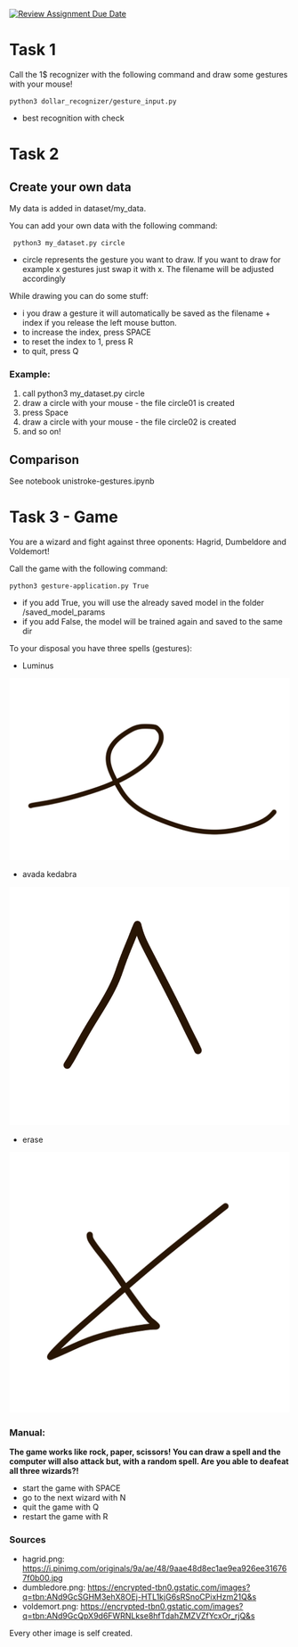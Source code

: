 [![Review Assignment Due Date](https://classroom.github.com/assets/deadline-readme-button-22041afd0340ce965d47ae6ef1cefeee28c7c493a6346c4f15d667ab976d596c.svg)](https://classroom.github.com/a/b5LOHcJJ)

# Task 1
Call the 1$ recognizer with the following command and draw some gestures with your mouse!

```
python3 dollar_recognizer/gesture_input.py
```

- best recognition with check

# Task 2
## Create your own data

My data is added in dataset/my_data.

You can add your own data with the following command:
```
 python3 my_dataset.py circle
```

- circle represents the gesture you want to draw. If you want to draw for example x gestures just swap it with x. The filename will be adjusted accordingly

While drawing you can do some stuff:

- i you draw a gesture it will automatically be saved as the filename + index if you release the left mouse button.
- to increase the index, press SPACE
- to reset the index to 1, press R
- to quit, press Q

### Example:
1. call python3 my_dataset.py circle
2. draw a circle with your mouse - the file circle01 is created
3. press Space
4. draw a circle with your mouse - the file circle02 is created
5. and so on!


## Comparison
See notebook unistroke-gestures.ipynb


# Task 3 - Game
You are a wizard and fight against three oponents: Hagrid, Dumbeldore and Voldemort!

Call the game with the following command:
```
python3 gesture-application.py True
```

- if you add True, you will use the already saved model in the folder /saved_model_params
- if you add False, the model will be trained again and saved to the same dir


To your disposal you have three spells (gestures):
- Luminus


![Luminus](images/pigtail.png)


- avada kedabra


![avada kedabra](images/carret.png)



- erase


![erase](images/x.png)



### Manual:

**The game works like rock, paper, scissors! You can draw a spell and the computer will also attack but, with a random spell. Are you able to deafeat all three wizards?!**


- start the game with SPACE
- go to the next wizard with N
- quit the game with Q
- restart the game with R



### Sources
- hagrid.png: https://i.pinimg.com/originals/9a/ae/48/9aae48d8ec1ae9ea926ee316767f0b00.jpg
- dumbledore.png: https://encrypted-tbn0.gstatic.com/images?q=tbn:ANd9GcSGHM3ehX8OEj-HTL1kjG6sRSnoCPixHzm21Q&s
- voldemort.png: https://encrypted-tbn0.gstatic.com/images?q=tbn:ANd9GcQpX9d6FWRNLkse8hfTdahZMZVZfYcxOr_rjQ&s

Every other image is self created.